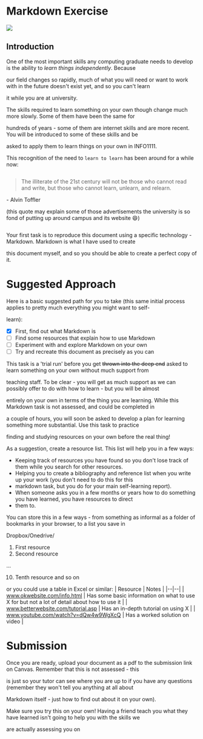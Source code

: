 # Markdown Exercise
![](https://upload.wikimedia.org/wikipedia/commons/thumb/4/48/Markdown-mark.svg/208px-Markdown-mark.svg.png)
## Introduction

One of the most important skills any computing graduate needs to develop is the ability to *learn things independently*.  Because

our field changes so rapidly, much of what you will need or want to work with in the future doesn't exist yet, and so you can't learn

it while you are at university.

The skills required to learn something on your own though change much more slowly. Some of them have been the same for

hundreds of years - some of them are internet skills and are more recent. You will be introduced to some of these skills and be

asked to apply them to learn things on your own in INFO1111.

This recognition of the need to `learn to learn` has been around for a while now:

~~~
~~~
> The illiterate of the 21st century will not be those who cannot read and write, but those who cannot learn, unlearn, and relearn.

\- Alvin Toffler

(this quote may explain some of those advertisements the university is so fond of putting up around campus and its website 😄)
~~~
~~~
Your first task is to reproduce this document using a specific technology - Markdown. Markdown is what I have used to create

this document myself, and so you should be able to create a perfect copy of it.

# Suggested Approach

Here is a basic suggested path for you to take (this same initial process applies to pretty much everything you might want to self-

learn):

- [x] First, find out what Markdown is
- [ ] Find some resources that explain how to use Markdown
- [ ] Experiment with and explore Markdown on your own
- [ ] Try and recreate this document as precisely as you can

This task is a 'trial run' before you get ~~thrown into the deep end~~ asked to learn something on your own without much support from

teaching staff. To be clear - you will get as much support as we can possibly offer to do with how to learn - but you will be almost

entirely on your own in terms of the thing you are learning. While this Markdown task is not assessed, and could be completed in

a couple of hours, you will soon be asked to develop a plan for learning something more substantial. Use this task to practice

finding and studying resources on your own before the real thing!


As a suggestion, create a resource list. This list will help you in a few ways:

- Keeping track of resources you have found so you don't lose track of them while you search for other resources.
- Helping you to create a bibliography and reference list when you write up your work (you don't need to do this for this
- markdown task, but you do for your main self-learning report).
- When someone asks you in a few months or years how to do something you have learned, you have resources to direct
- them to.

You can store this in a few ways - from something as informal as a folder of bookmarks in your browser, to a list you save in

Dropbox/Onedrive/

1. First resource
2. Second resource

…

10. Tenth resource and so on

or you could use a table in Excel or similar:
| Resource | Notes |
|--|--|
| www.okwebsite.com/info.html | Has some basic information on what to use X for but not a lot of detail about how to use it |
| www.betterwebsite.com/tutorial.asp | Has an in-depth tutorial on using X |
| www.youtube.com/watch?v=dQw4w9WgXcQ | Has a worked solution on video |

# Submission
Once you are ready, upload your document as a pdf to the submission link on Canvas. Remember that this is not assessed - this

is just so your tutor can see where you are up to if you have any questions (remember they won't tell you anything at all about

Markdown itself - just how to find out about it on your own).

Make sure you try this on your own! Having a friend teach you what they have learned isn't going to help you with the skills we

are actually assessing you on
